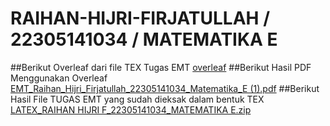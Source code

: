 # RAIHAN-HIJRI-FIRJATULLAH / 22305141034 / MATEMATIKA E
##Berikut Overleaf dari file TEX Tugas EMT [overleaf](https://www.overleaf.com/project/6568ad50fef7b11568e1675f)
##Berikut Hasil PDF Menggunakan Overleaf [EMT_Raihan_Hijri_Firjatullah_22305141034_Matematika_E (1).pdf](https://github.com/RaihanHijriFirjatullah/RAIHAN-HIJRI-FIRJATULLAH/files/13522248/EMT_Raihan_Hijri_Firjatullah_22305141034_Matematika_E.1.pdf)
##Berikut Hasil File TUGAS EMT yang sudah dieksak dalam bentuk TEX [LATEX_RAIHAN HIJRI F_22305141034_MATEMATIKA E.zip](https://github.com/RaihanHijriFirjatullah/RAIHAN-HIJRI-FIRJATULLAH/files/13522265/LATEX_RAIHAN.HIJRI.F_22305141034_MATEMATIKA.E.zip)
